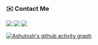 
### ✉️ Contact Me 
<a href="mailto:jsk41400@gmail.com"><img src="https://img.shields.io/badge/Gmail-D14836?style=for-the-badge&logo=gmail&logoColor=white"></a>
<a href="https://github.com/SEOKKYEON"><img src="https://img.shields.io/badge/Github-181717?style=for-the-badge&logo=github&logoColor=white"></a>
<a href="https://everyonelove.tistory.com/"> <img src="https://img.shields.io/badge/TISTORY-FF5747?style=for-the-badge&logo=tistory&logoColor=white"> </a>

[![Ashutosh's github activity graph](https://github-readme-activity-graph.vercel.app/graph?username=SEOKKYEON&theme=github-compact)](https://github.com/SEOKKYEON/github-readme-activity-graph)
